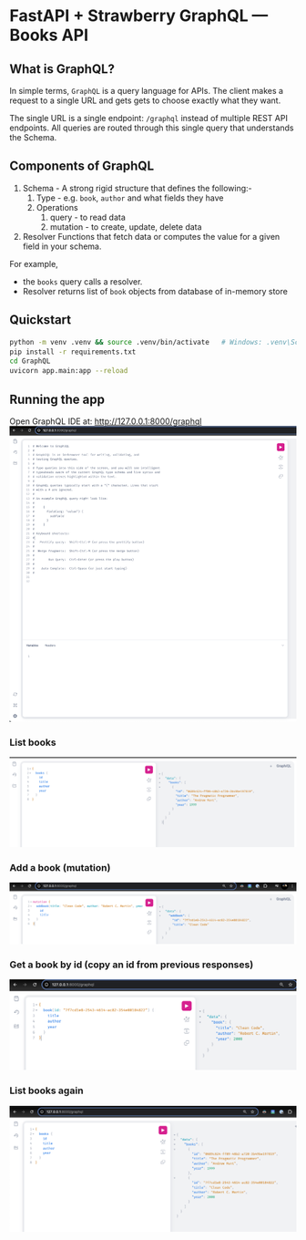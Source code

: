 # FastAPI + Strawberry GraphQL — Books API


## What is GraphQL?
In simple terms, `GraphQL` is a query language for APIs. The client makes a request to a single URL and gets gets to choose exactly what they want.

The single URL is a single endpoint: `/graphql` instead of multiple REST API endpoints. All queries are routed through this single query that understands the Schema.

## Components of GraphQL
1. Schema - A strong rigid structure that defines the following:-
   1. Type - e.g. `book`, `author` and what fields they have
   2. Operations
      1. query - to read data
      2. mutation - to create, update, delete data
2. Resolver
Functions that fetch data or computes the value for a given field in your schema.

For example, 
- the `books` query calls a resolver. 
- Resolver returns list of `book` objects from database of in-memory store



## Quickstart
```bash
python -m venv .venv && source .venv/bin/activate   # Windows: .venv\Scripts\activate
pip install -r requirements.txt
cd GraphQL
uvicorn app.main:app --reload
```

## Running the app
Open GraphQL IDE at: http://127.0.0.1:8000/graphql
![image](./images/Screenshot_2025-08-12_at_16.09.28.png)
### List books
![image](./images/Screenshot_2025-08-12_at_16.11.37.png)
### Add a book (mutation)
![image](./images/Screenshot_2025-08-12_at_16.12.05.png)
### Get a book by id (copy an id from previous responses)
![image](./images/Screenshot_2025-08-12_at_16.13.52.png)
### List books again
![image](./images/Screenshot_2025-08-12_at_16.14.16.png)
